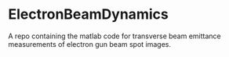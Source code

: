 # ElectronBeamDynamics
A repo containing the matlab code for transverse beam emittance measurements of electron gun beam spot images.
